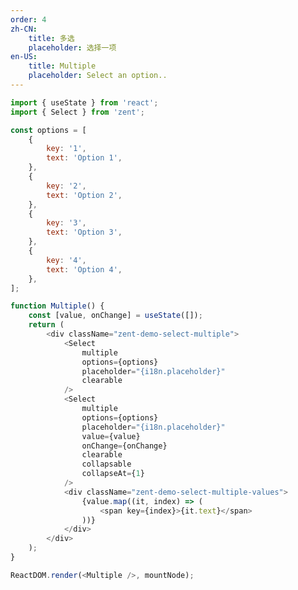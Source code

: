 ```yaml
---
order: 4
zh-CN:
	title: 多选
	placeholder: 选择一项
en-US:
	title: Multiple
	placeholder: Select an option..
---
```


```js
import { useState } from 'react';
import { Select } from 'zent';

const options = [
	{
		key: '1',
		text: 'Option 1',
	},
	{
		key: '2',
		text: 'Option 2',
	},
	{
		key: '3',
		text: 'Option 3',
	},
	{
		key: '4',
		text: 'Option 4',
	},
];

function Multiple() {
	const [value, onChange] = useState([]);
	return (
		<div className="zent-demo-select-multiple">
			<Select
				multiple
				options={options}
				placeholder="{i18n.placeholder}"
				clearable
			/>
			<Select
				multiple
				options={options}
				placeholder="{i18n.placeholder}"
				value={value}
				onChange={onChange}
				clearable
				collapsable
				collapseAt={1}
			/>
			<div className="zent-demo-select-multiple-values">
				{value.map((it, index) => (
					<span key={index}>{it.text}</span>
				))}
			</div>
		</div>
	);
}

ReactDOM.render(<Multiple />, mountNode);
```

<style>
	.zent-demo-select-multiple {
		&-values {
			> span:not(:last-child) {
				&:after {
					content: ', ';
				}
			}
		}

		> * {
			margin-bottom: 10px;
		}
	}
</style>
